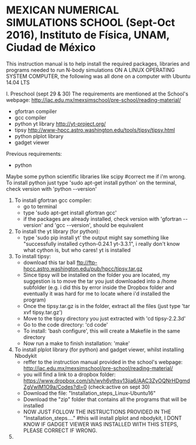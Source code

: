 # MEXICAN NUMERICAL SIMULATIONS SCHOOL (Sept-Oct 2016), Instituto de Física, UNAM, Ciudad de México

This instruction manual is to help install the required packages, libraries and programs needed to run N-body
   simulations ON A LINUX OPERATING SYSTEM COMPUTER, the following was all done on a computer with Ubuntu 14.04 LTS

I. Preschool (sept 29 & 30)
  The requirements are mentioned at the School's webpage: http://iac.edu.mx/mexsimschool/pre-school/reading-material/
  
- gfortran compiler
- gcc compiler
- python yt library          http://yt-project.org/
- tipsy                      http://www-hpcc.astro.washington.edu/tools/tipsy/tipsy.html
- python plplot library
- gadget viewer

Previous requirements:

- python

Maybe some python scientific libraries like scipy #correct me if i'm wrong. To install python just type 'sudo apt-get install python' on the terminal, check version with 'python --version'

  1. To install gfortran gcc compiler:
      - go to terminal
      - type 'sudo apt-get install gfortran gcc'
      - if the packages are already installed, check version with 'gfortran --version' and 'gcc --version', 
       should be equivalent
  2. To install the yt library (for python):
      - type 'sudo pip install yt'
        the output might say something like "successfully installed cython-0.24.1 yt-3.3.1", i really don't know what cython
        is, but who cares! yt is installed
  3. To install tipsy:
      - download this tar ball ftp://ftp-hpcc.astro.washington.edu/pub/hpcc/tipsy.tar.gz
      - Since tipsy will be installed on the folder you are located, my suggestion is to move the tar you just downloaded      into a /home subfolder (e.g. i did this by error inside the Dropbox folder and eventually it was hard for me to locate where
       i'd installed the program)
      - Once the tipsy.tar.gz is in the folder, extract all the files (just type 'tar xvf tipsy.tar.gz')
      - Move to the tipsy directory you just extracted with 'cd tipsy-2.2.3d'
      - Go to the code directory: 'cd code'
      - To install: 'bash configure', this will create a Makefile in the same directory
      - Now run a make to finish installation: 'make'
  4. To install plplot library (for python) and gadget viewer, whilst installing Nbodykit
      - reffer to the instruction manual provided in the school's webpage:
        http://iac.edu.mx/mexsimschool/pre-school/reading-material/
      - you will find a link to a dropbox folder:
        https://www.dropbox.com/sh/wvh6vthsv13jia6/AAC3ZyOQNrHDgmdZgVwIM1O9a/Codes?dl=0 (check:active on sept 30)
      - Download the file: "Installation_steps_Linux-Ubuntu16"
      - Download the "zip" folder that contains all the programs that will be installed
      - NOW JUST FOLLOW THE INSTRUCTIONS PROVIDED IN THE "Installation_steps...."
    #this will install plplot and nbodykit, I DONT KNOW IF GADGET VIEWER WAS INSTALLED WITH THIS STEPS, PLEASE CORRECT IF
     WRONG.
  5.
